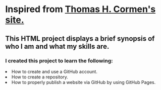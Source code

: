 # Inspired from <a href="https://www.cs.dartmouth.edu/~thc/">Thomas H. Cormen's site.</a>

## This HTML project displays a brief synopsis of who I am and what my skills are. 

### I created this project to learn the following:
<li>How to create and use a GitHub account.</li>
<li>How to create a repository.</li>
<li>How to properly publish a website via GitHub by using GitHub Pages.</li>
